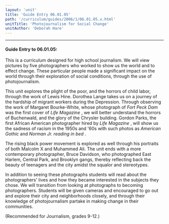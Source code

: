 ```yaml
---
layout: 'unit'
title: 'Guide Entry 06.01.05'
path: '/curriculum/guides/2006/1/06.01.05.x.html'
unitTitle: 'Photojournalism for Social Change'
unitAuthor: 'Deborah Hare'
---
```


<body>
<hr/>
 <h4>
  Guide Entry to 06.01.05:
 </h4>
 <p>
  This is a curriculum designed for high school journalism. We will view pictures by five photographers who worked to show us the world and to effect change. These particular people made a significant impact on the world through their exploration of social conditions, through the use of photojournalism.
 </p>
<p>
  This unit explores the plight of the poor, and the horrors of child labor, through the work of Lewis Hine. Dorothea Lange takes us on a journey of the hardship of migrant workers during the Depression. Through observing the work of Margaret Bourke-White, whose photograph of
  <i>
   Fort Peck Dam
  </i>
  was the first cover of
  <i>
   Life Magazine
  </i>
  , we will better understand the horrors of Buchenwald, and the glory of the Chrysler building. Gordon Parks, the first African American photographer hired by
  <i>
   Life Magazine
  </i>
  , will show us the sadness of racism in the 1950s and '60s with such photos as
  <i>
   American Gothic
  </i>
  and
  <i>
   Norman Jr. reading in bed
  </i>
  .
 </p>
<p>
  The rising black power movement is explored as well through his portraits of both Malcolm X and Muhammed Ali. The unit ends with a more contemporary photographer, Bruce Davidson, who photographed East Harlem, Central Park, and Brooklyn gangs, thereby reflecting back the beauty of teenagers and the city amidst the squalor and stereotypes.
 </p>
<p>
  In addition to seeing these photographs students will read about the photographers' lives and how they became interested in the subjects they chose. We will transition from looking at photographs to becoming photographers. Students will be given cameras and encouraged to go out and explore their city and neighborhoods closely, and through their knowledge of photojournalism partake in making change in their communities.
 </p>
<p>
  (Recommended for Journalism, grades 9-12.)
 </p>

</body>
